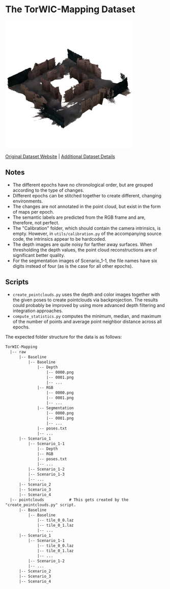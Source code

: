 # The TorWIC-Mapping Dataset

<img src="./../../images/TorWIC-Mapping.png" width="400"/>

[Original Dataset Website](https://github.com/Viky397/TorWICDataset) | [Additional Dataset Details](https://hpicgs.github.io/multi-temporal-point-cloud-datasets-survey/details/TorWIC-Mapping)

## Notes
  - The different epochs have no chronological order, but are grouped according to the type of changes. 
  - Different epochs can be stitched together to create different, changing environments. 
  - The changes are not annotated in the point cloud, but exist in the form of maps per epoch. 
  - The semantic labels are predicted from the RGB frame and are, therefore, not perfect.
  - The "Calibration" folder, which should contain the camera intrinsics, is empty. However, in `utils/calibration.py` of the accompanying source code, the intrinsics appear to be hardcoded.
  - The depth images are quite noisy for farther away surfaces. When thresholding the depth values, the point cloud reconstructions are of significant better quality.
  - For the segmentation images of Scenario_1-1, the file names have six digits instead of four (as is the case for all other epochs).



## Scripts
* `create_pointclouds.py` uses the depth and color images together with the given poses to create pointclouds via backprojection. The results could probably be improved by using more advanced depth filtering and integration approaches.
* `compute_statistics.py` computes the minimum, median, and maximum of the number of points and average point neighbor distance across all epochs.

The expected folder structure for the data is as follows:

```
TorWIC-Mapping
  |-- raw
      |-- Baseline
          |-- Baseline
              |-- Depth
                  |-- 0000.png
                  |-- 0001.png
                  |-- ...
              |-- RGB
                  |-- 0000.png
                  |-- 0001.png
                  |-- ...
              |-- Segmentation
                  |-- 0000.png
                  |-- 0001.png
                  |-- ...
              |-- poses.txt
              |-- ...
      |-- Scenario_1
          |-- Scenario_1-1
              |-- Depth
              |-- RGB
              |-- poses.txt
              |-- ...
          |-- Scenario_1-2
          |-- Scenario_1-3
          |-- ...
      |-- Scenario_2
      |-- Scenario_3
      |-- Scenario_4
  |-- pointclouds           # This gets created by the "create_pointclouds.py" script.
      |-- Baseline
          |-- Baseline
              |-- tile_0_0.laz
              |-- tile_0_1.laz
              |-- ...
      |-- Scenario_1
          |-- Scenario_1-1
              |-- tile_0_0.laz
              |-- tile_0_1.laz
              |-- ...
          |-- Scenario_1-2
          |-- ...
      |-- Scenario_2
      |-- Scenario_3
      |-- Scenario_4
```